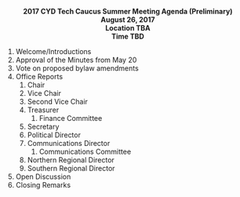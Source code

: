 <p align="center">
<b> 2017 CYD Tech Caucus Summer Meeting Agenda (Preliminary)</b></br/>
<b> August 26, 2017 </b><br/>
<b> Location TBA </b><br/>
<b> Time TBD </b><br/>
</p>

1. Welcome/Introductions
1. Approval of the Minutes from May 20
1. Vote on proposed bylaw amendments
1. Office Reports
   1. Chair
   1. Vice Chair
   1. Second Vice Chair
   1. Treasurer
      1. Finance Committee
   1. Secretary
   1. Political Director
   1. Communications Director
         1. Communications Committee
   1. Northern Regional Director
   1. Southern Regional Director
1. Open Discussion
1. Closing Remarks
